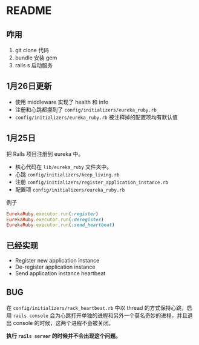 # README

## 咋用

1. git clone 代码
2. bundle 安装 gem
3. rails s 启动服务

## 1月26日更新

* 使用 middleware 实现了 health 和 info
* 注册和心跳都挪到了 `config/initializers/eureka_ruby.rb`
* `config/initializers/eureka_ruby.rb` 被注释掉的配置项均有默认值

## 1月25日

把 Rails 项目注册到 eureka 中。

* 核心代码在 `lib/eureka_ruby` 文件夹中。
* 心跳 `config/initializers/keep_living.rb`
* 注册 `config/initializers/register_application_instance.rb`
* 配置项 `config/initializers/eureka_ruby.rb`


例子

```ruby
EurekaRuby.executor.run(:register)
EurekaRuby.executor.run(:deregister)
EurekaRuby.executor.run(:send_heartbeat)
```

## 已经实现

* Register new application instance
* De-register application instance
* Send application instance heartbeat

## BUG

在 `config/initializers/rack_heartbeat.rb` 中以 thread 的方式保持心跳，启用 `rails console` 会为心跳打开单独的进程和另外一个莫名奇妙的进程，并且退出 console 的时候，这两个进程不会被关闭。

**执行 `rails server` 的时候并不会出现这个问题。**
